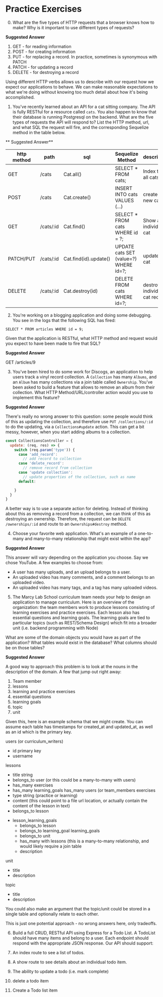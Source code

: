 # Practice Exercises 

0. What are the five types of HTTP requests that a browser knows how to make? Why is it important to use different types of requests?

**Suggested Answer**

1. GET - for reading information
2. POST - for creating information
3. PUT - for replacing a record. In practice, sometimes is synonymous with PATCH
4. PATCH - for updating a record
5. DELETE - for destroying a record

Using different HTTP verbs allows us to describe with our request how we expect our applications to behave. We can make reasonable expectations to what we're doing without knowing too much detail about how it's being accomplished.

1. You've recently learned about an API for a cat sitting company. The API is fully RESTful for a resource called `cats`. You also happen to know that their database is running Postgresql on the backend. What are the five types of requests the API will respond to? List the HTTP method, url, and what SQL the request will fire, and the corresponding Sequelize method in the table below.

** Suggested Answer**

| http method  |  path |  sql |  Sequelize Method | description
|---|---|---|---|---|
|  GET |  /cats | Cat.all() |SELECT * FROM cats;| Index to list all cats |
|  POST |  /cats | Cat.create() |INSERT INTO cats VALUES (...) | create a new cat|
|  GET   | /cats/:id| Cat.find() |SELECT * FROM cats WHERE id = ?; | Show an individual cat
| PATCH/PUT | /cats/:id | Cat.find(id).update()|UPDATE cats SET (value=?) WHERE id=?;| update a cat
| DELETE | /cats/:id |Cat.destroy(id)|DELETE FROM cats WHERE id=?; | destroy an individual cat record

2. You're working on a blogging application and doing some debugging. You see in the logs that the following SQL has fired:

```
SELECT * FROM articles WHERE id = 9;
```

Given that the application is RESTful, what HTTP method and request would you expect to have been made to fire that SQL?

**Suggested Answer**

GET /articles/9

3. You've been hired to do some work for Discogs, an application to help users track a vinyl record collection. A `Collection` has many `Albums`, and an `Album` has many collections via a join table called `Ownership`. You've been asked to build a feature that allows to remove an album from their collection. What HTTP Method/URL/controller action would you use to implement this feature?

**Suggested Answer**

There's really no wrong answer to this question: some people would think of this as updating the collection, and therefore use `PUT /collections/:id` to do the updating, via a `Collections#update` action. This can get a bit messy, however, when you start adding albums to a collection.


```js
const CollectionsController = {
  update: (req, res) => {
    switch (req.param('type')) {
      case 'add_record':
        // add record to collection
      case 'delete_record':
        // remove record from collection
      case 'update collection':
        // update properties of the collection, such as name
      default:

    }
  }
}
```

A better way is to use a separate action for deleting. Instead of thinking about this as removing a record from a collection, we can think of this as destroying an ownership. Therefore, the request can be `DELETE /ownerships/:id` and route to an `Ownerships#destroy` method.

4. Choose your favorite web application. What's an example of a one-to-many and many-to-many relationship that might exist within the app?

**Suggested Answer**

This answer will vary depending on the application you choose. Say we chose YouTube. A few examples to choose from:

+ A user has many uploads, and an upload belongs to a user.
+ An uploaded video has many comments, and a comment belongs to an uploaded video.
+ An uploaded video has many tags, and a tag has many uploaded videos.

5. The Marcy Lab School curriculum team needs your help to design an application to manage curriculum. Here is an overview of the organization: the team members work to produce lessons consisting of learning exercises and practice exercises. Each lesson also has essential questions and learning goals. The learning goals are tied to particular topics (such as REST/Schema Design) which fit into a broader unit (i.e. backend programming with Node)

What are some of the domain objects you would have as part of the application? What tables would exist in the database? What columns should be on those tables?

**Suggested Answer**

A good way to approach this problem is to look at the nouns in the description of the domain. A few that jump out right away:

1. Team member
2. lessons
3. learning and practice exercises
4. essential questions
5. learning goals
6. topic
7. unit

Given this, here is an example schema that we might create. You can assume each table has timestamps for created_at and updated_at, as well as an id which is the primary key.

users (or curriculum_writers)
  * id primary key
  * username

lessons
  * title string
  * belongs_to user (or this could be a many-to-many with users)
  * has_many exercises
  * has_many learning_goals
has_many users (or team_members
exercises
  * type string (practice or learning)
  * content (this could point to a file url location, or actually contain the content of the lesson in text)
  * belongs_to lesson
+ lesson_learning_goals
   + belongs_to lesson
   + belongs_to learning_goal
learning_goals
  * belongs_to unit
  * has_many with lessons (this is a many-to-many relationship, and would likely require a join table
  * description

unit
  * title
  * description

topic
  * title
  * description

You could also make an argument that the topic/unit could be stored in a single table and optionally relate to each other.

This is just one potential approach - no wrong answers here, only tradeoffs.

6. Build a full CRUD, RESTful API using Express for a Todo List. A TodoList should have many items and belong to a user. Each endpoint should respond with the appropriate JSON response. Our API should support:

1. An index route to see a list of todos.
2. A show route to see details about an individual todo item.
3. The ability to update a todo (i.e. mark complete)
4. delete a todo item
5. Create a Todo list item
